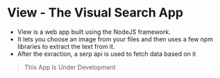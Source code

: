 # View - The Visual Search App

- View is a web app built using the NodeJS framework. 
- It lets you choose an image from your files and then uses a few npm libraries to extract the text from it.
- After the exraction, a serp api is used to fetch data based on it

> This App Is Under Development